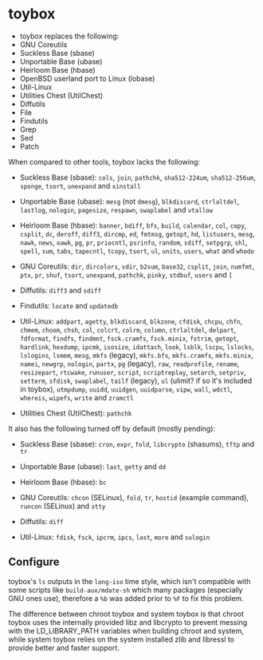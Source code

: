 # toybox
*   toybox replaces the following:
*   GNU Coreutils
*   Suckless Base (sbase)
*   Unportable Base (ubase)
*   Heirloom Base (hbase)
*   OpenBSD userland port to Linux (lobase)
*   Util-Linux
*   Utilities Chest (UtilChest)
*   Diffutils
*   File
*   Findutils
*   Grep
*   Sed
*   Patch

When compared to other tools, toybox lacks the following:

*   Suckless Base (sbase): `cols`, `join`, `pathchk`, `sha512-224um`,
    `sha512-256um`, `sponge`, `tsort`, `unexpand` and `xinstall`

*   Unportable Base (ubase): `mesg` (not `dmesg`), `blkdiscard`, `ctrlaltdel`,
    `lastlog`, `nologin`, `pagesize`, `respawn`, `swaplabel` and `vtallow`

*   Heirloom Base (hbase): `banner`, `bdiff`, `bfs`, `build`, `calendar`, `col`,
    `copy`, `csplit`, `dc`, `deroff`, `diff3`, `dircmp`, `ed`, `fmtmsg`,
    `getopt`, `hd`, `listusers`, `mesg`, `nawk`, `news`, `oawk`, `pg`, `pr`,
    `priocntl`, `psrinfo`, `random`, `sdiff`, `setpgrp`, `shl`, `spell`, `sum`,
    `tabs`, `tapecntl`, `tcopy`, `tsort`, `ul`, `units`, `users`, `what` and
    `whodo`

*   GNU Coreutils: `dir`, `dircolors`, `vdir`, `b2sum`, `base32`, `csplit`,
    `join`, `numfmt`, `ptx`, `pr`, `shuf`, `tsort`, `unexpand`, `pathchk`,
    `pinky`, `stdbuf`, `users` and `[`

*   Diffutils: `diff3` and `sdiff`

*   Findutils: `locate` and `updatedb`

*   Util-Linux: `addpart`, `agetty`, `blkdiscard`, `blkzone`, `cfdisk`, `chcpu`,
    `chfn`, `chmem`, `choom`, `chsh`, `col`, `colcrt`, `colrm`, `column`,
    `ctrlaltdel`, `delpart`, `fdformat`, `findfs`, `findmnt`, `fsck.cramfs`,
    `fsck.minix`, `fstrim`, `getopt`, `hardlink`, `hexdump`, `ipcmk`, `isosize`,
    `idattach`, `look`, `lsblk`, `lscpu`, `lslocks`, `lslogins`, `lsmem`,
    `mesg`, `mkfs` (legacy), `mkfs.bfs`, `mkfs.cramfs`, `mkfs.minix`, `namei`,
    `newgrp`, `nologin`, `partx`, `pg` (legacy), `raw`, `readprofile`, `rename`,
    `resizepart`, `rtcwake`, `runuser`, `script`, `scriptreplay`, `setarch`,
    `setpriv`, `setterm`, `sfdisk`, `swaplabel`, `tailf` (legacy), `ul` (ulimit?
    if so it's included in toybox), `utmpdump`, `uuidd`, `uuidgen`, `uuidparse`,
    `vipw`, `wall`, `wdctl`, `whereis`, `wipefs`, `write` and `zramctl`

*   Utilities Chest (UtilChest): `pathchk`

It also has the following turned off by default (mostly pending):

*   Suckless Base (sbase): `cron`, `expr`, `fold`, `libcrypto` (shasums), `tftp`
    and `tr`

*   Unportable Base (ubase): `last`, `getty` and `dd`

*   Heirloom Base (hbase): `bc`

*   GNU Coreutils: `chcon` (SELinux), `fold`, `tr`, `hostid` (example command),
    `runcon` (SELinux) and `stty`

*   Diffutils: `diff`

*   Util-Linux: `fdisk`, `fsck`, `ipcrm`, `ipcs`, `last`, `more` and `sulogin`

## Configure
toybox's `ls` outputs in the `long-iso` time style, which isn't compatible with
some scripts like `build-aux/mdate-sh` which many packages (especially GNU ones
use), therefore a `%b` was added prior to `%F` to fix this problem.

The difference between chroot toybox and system toybox is that chroot toybox
uses the internally provided libz and libcrypto to prevent messing with the
LD_LIBRARY_PATH variables when building chroot and system, while system toybox
relies on the system installed zlib and libressl to provide better and faster
support.

